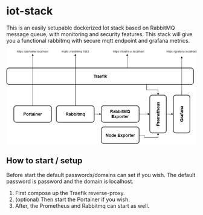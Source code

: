 # iot-stack
This is an easily setupable dockerized Iot stack based on RabbitMQ message queue, with monitoring and security features.
This stack will give you a functional rabbitmq with secure mqtt endpoint and grafana metrics.

![GitHub Logo](architecture.png)

## How to start / setup
Before start the default passwords/domains can set if you wish.
The default password is password and the domain is localhost.
1. First compose up the Traefik reverse-proxy.
2. (optional) Then start the Portainer if you wish.
3. After, the Prometheus and Rabbitmq can start as well.